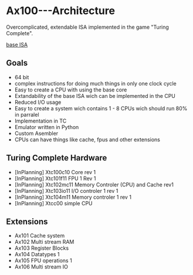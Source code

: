 # Ax100---Architecture
Overcomplicated, extendable ISA implemented in the game "Turing Complete".

[base ISA](https://github.com/SuperCraftAlex/Ax100---Architecture/blob/main/base-isa.md)

## Goals 
- 64 bit
- complex instructions for doing much things in only one clock cycle
- Easy to create a CPU with using the base core
- Extandability of the base ISA wich can be implemented in the CPU
- Reduced I/O usage
- Easy to create a system wich contains 1 - 8 CPUs wich should run 80% in parralel
- Implementation in TC
- Emulator written in Python
- Custom Asembler
- CPUs can have things like cache, fpus and other extensions

## Turing Complete Hardware
- [InPlanning] Xtc100c10 Core rev 1
- [InPlanning] Xtc101f11 FPU 1 Rev 1
- [InPlanning] Xtc102mc11 Memory Controler (CPU) and Cache rev1
- [InPlanning] Xtc103io11 I/O controler 1 rev 1
- [InPlanning] Xtc104m11 Memory controler 1 rev 1
- [InPlanning] Xtcc00 simple CPU

## Extensions
- Ax101 Cache system
- Ax102 Multi stream RAM
- Ax103 Register Blocks
- Ax104 Datatypes 1
- Ax105 FPU operations 1
- Ax106 Multi stream IO 
